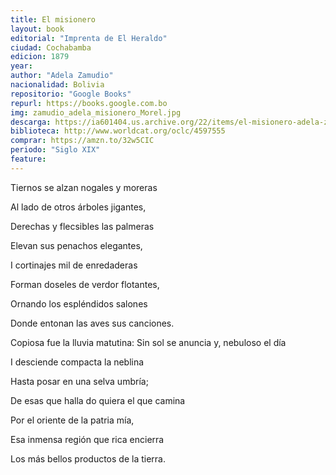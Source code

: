 ```yaml
---
title: El misionero
layout: book
editorial: "Imprenta de El Heraldo"
ciudad: Cochabamba
edicion: 1879
year: 
author: "Adela Zamudio"
nacionalidad: Bolivia
repositorio: "Google Books"
repurl: https://books.google.com.bo
img: zamudio_adela_misionero_Morel.jpg
descarga: https://ia601404.us.archive.org/22/items/el-misionero-adela-zamudio/El%20misionero%20-%20Adela%20Zamudio.pdf
biblioteca: http://www.worldcat.org/oclc/4597555
comprar: https://amzn.to/32w5CIC
periodo: "Siglo XIX"
feature: 
---
```

 

Tiernos se alzan nogales y moreras
 
Al lado de otros árboles jigantes,
 
Derechas y flecsibles las palmeras
 
Elevan sus penachos elegantes,
 
I cortinajes mil de enredaderas
 
Forman doseles de verdor flotantes,
 
Ornando los espléndidos salones
 
Donde entonan las aves sus canciones.
 
Copiosa fue la lluvia matutina:
Sin sol se anuncia y, nebuloso el día
 
I desciende compacta la neblina
 
Hasta posar en una selva umbría;
 
De esas que halla do quiera el que camina
 
Por el oriente de la patria mía,
 
Esa inmensa región que rica encierra
 
Los más bellos productos de la tierra.
